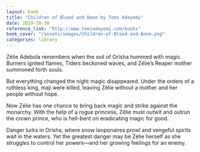 ```yaml
---
layout: book
title: "Children of Blood and Bone by Tomi Adeyemi"
date: 2019-10-30
reference_link: "http://www.tomiadeyemi.com/books"
book_cover: "/assets/images/Children-of-Blood-and-Bone.png"
categories: library
---
```

Zélie Adebola remembers when the soil of Orïsha hummed with magic. Burners ignited flames, Tiders beckoned waves, and Zélie’s Reaper mother summoned forth souls.

But everything changed the night magic disappeared. Under the orders of a ruthless king, maji were killed, leaving Zélie without a mother and her people without hope.

Now Zélie has one chance to bring back magic and strike against the monarchy. With the help of a rogue princess, Zélie must outwit and outrun the crown prince, who is hell-bent on eradicating magic for good. 

Danger lurks in Orïsha, where snow leoponaires prowl and vengeful spirits wait in the waters. Yet the greatest danger may be Zélie herself as she struggles to control her powers—and her growing feelings for an enemy.
